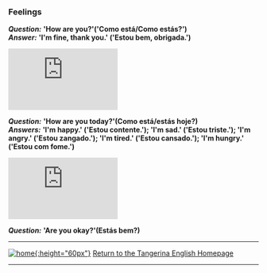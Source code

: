 ### Feelings

***Question:*** **'How are you?'('Como está/Como estás?')**  
***Answer:*** **'I'm fine, thank you.' ('Estou bem, obrigada.')**

<iframe width="220" height="124" src="https://www.youtube.com/embed/LxhOv3KnfA8" frameborder="0" allow="accelerometer; autoplay; clipboard-write; encrypted-media; gyroscope; picture-in-picture" allowfullscreen></iframe> 

<!--<iframe width="220" height="124" src="https://www.youtube.com/embed/-1LCP13YUu0" frameborder="0" allow="accelerometer; autoplay; clipboard-write; encrypted-media; gyroscope; picture-in-picture" allowfullscreen></iframe>-->   

***Question:*** **'How are you today?'(Como está/estás hoje?)**  
***Answers:*** **'I'm happy.' ('Estou contente.'); 'I'm sad.' ('Estou triste.'); 'I'm angry.' ('Estou zangado.'); 'I'm tired.' ('Estou cansado.'); 'I'm hungry.' ('Estou com fome.')**

<iframe width="220" height="124" src="https://www.youtube.com/embed/fMR8Hr9Xby4" frameborder="0" allow="accelerometer; autoplay; clipboard-write; encrypted-media; gyroscope; picture-in-picture" allowfullscreen></iframe>  

***Question:*** **'Are you okay?'(Estás bem?)**  

***
[![home](https://1blockatatime.github.io/English/images/home.png){:height="60px"}](https://tangerina-pt.github.io/English) [Return to the Tangerina English Homepage](https://tangerina-pt.github.io/English)

***

